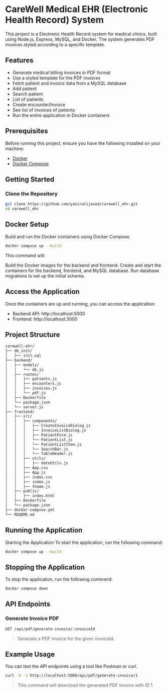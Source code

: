 # CareWell Medical EHR (Electronic Health Record) System

This project is a Electronic Health Record system for medical clinics, built using Node.js, Express, MySQL, and Docker. The system generates PDF invoices styled according to a specific template.

## Features

- Generate medical billing invoices in PDF format
- Use a styled template for the PDF invoices
- Fetch patient and invoice data from a MySQL database
- Add patient
- Search patient
- List of patients
- Create encounter/Invoice
- See list of invoices of patients
- Run the entire application in Docker containers

## Prerequisites

Before running this project, ensure you have the following installed on your machine:

- [Docker](https://www.docker.com/get-started)
- [Docker Compose](https://docs.docker.com/compose/install/)

## Getting Started

### Clone the Repository

```bash
git clone https://github.com/yasiralijaved/carewell_ehr.git
cd carewell_ehr
```

## Docker Setup
Build and run the Docker containers using Docker Compose.
```bash
docker compose up --build
```

This command will:

Build the Docker images for the backend and frontend.
Create and start the containers for the backend, frontend, and MySQL database.
Run database migrations to set up the initial schema.

## Access the Application
Once the containers are up and running, you can access the application:

- Backend API: http://localhost:5000
- Frontend: http://localhost:3000

## Project Structure
```bash
carewell-ehr/
├── db_init/
│   ├── init.sql
├── backend/
│   ├── models/
│   │   └── db.js
│   ├── routes/
│   │   ├── patients.js
│   │   ├── encounters.js
│   │   ├── invoices.js
│   │   └── pdf.js
│   ├── Dockerfile
│   └── package.json
│   └── server.js
├── frontend/
│   ├── src/
│   │   ├── components/
│   │   │   ├── CreateInvoiceDialog.js
│   │   │   ├── InvoiceListDialog.js
│   │   │   ├── PatientForm.js
│   │   │   └── PatientList.js
│   │   │   └── PatientListItem.js
│   │   │   └── SearchBar.js
│   │   │   └── TableHeader.js
│   │   ├── utils/
│   │   │   ├── dateUtils.js
│   │   ├── App.css
│   │   ├── App.js
│   │   ├── index.css
│   │   ├── index.js
│   │   ├── theme.js
│   ├── public/
│   │   ├── index.html
│   ├── Dockerfile
│   └── package.json
├── docker-compose.yml
└── README.md
```
## Running the Application
Starting the Application
To start the application, run the following command:
```bash
docker compose up --build
```

## Stopping the Application
To stop the application, run the following command:
```bash
docker compose down
```

## API Endpoints
### Generate Invoice PDF
```bash
GET /api/pdf/generate-invoice/:invoiceId
```
> Generate a PDF invoice for the given invoiceId.

## Example Usage
You can test the API endpoints using a tool like Postman or curl.
```bash
curl -O -J http://localhost:5000/api/pdf/generate-invoice/1
```
> This command will download the generated PDF invoice with ID 1.
